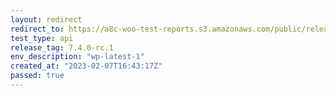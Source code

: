```yaml
---
layout: redirect
redirect_to: https://a8c-woo-test-reports.s3.amazonaws.com/public/release/7.4.0-rc.1/wp-latest-1/api/index.html
test_type: api
release_tag: 7.4.0-rc.1
env_description: "wp-latest-1"
created_at: "2023-02-07T16:43:17Z"
passed: true
---
```

